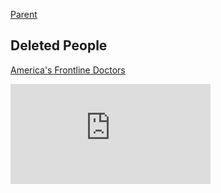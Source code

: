 [Parent](#pages/blog/cv19/index)

## Deleted People

[America's Frontline Doctors](#pages/blog/cv19/frontline)

<iframe width="320" height="160" src="https://www.youtube.com/embed/fYtSSg_98Hc" frameborder="0" allow="accelerometer; autoplay; encrypted-media; gyroscope; picture-in-picture" allowfullscreen></iframe>


